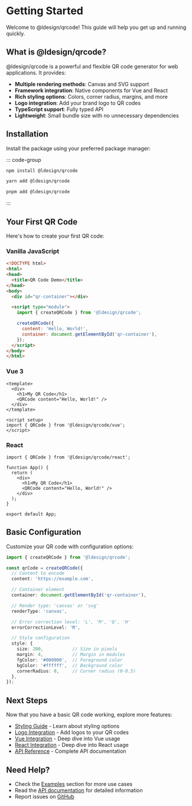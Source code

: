 # Getting Started

Welcome to @ldesign/qrcode! This guide will help you get up and running quickly.

## What is @ldesign/qrcode?

@ldesign/qrcode is a powerful and flexible QR code generator for web applications. It provides:

- **Multiple rendering methods**: Canvas and SVG support
- **Framework integration**: Native components for Vue and React
- **Rich styling options**: Colors, corner radius, margins, and more
- **Logo integration**: Add your brand logo to QR codes
- **TypeScript support**: Fully typed API
- **Lightweight**: Small bundle size with no unnecessary dependencies

## Installation

Install the package using your preferred package manager:

::: code-group

```bash [npm]
npm install @ldesign/qrcode
```

```bash [yarn]
yarn add @ldesign/qrcode
```

```bash [pnpm]
pnpm add @ldesign/qrcode
```

:::

## Your First QR Code

Here's how to create your first QR code:

### Vanilla JavaScript

```html
<!DOCTYPE html>
<html>
<head>
  <title>QR Code Demo</title>
</head>
<body>
  <div id="qr-container"></div>

  <script type="module">
    import { createQRCode } from '@ldesign/qrcode';

    createQRCode({
      content: 'Hello, World!',
      container: document.getElementById('qr-container'),
    });
  </script>
</body>
</html>
```

### Vue 3

```vue
<template>
  <div>
    <h1>My QR Code</h1>
    <QRCode content="Hello, World!" />
  </div>
</template>

<script setup>
import { QRCode } from '@ldesign/qrcode/vue';
</script>
```

### React

```tsx
import { QRCode } from '@ldesign/qrcode/react';

function App() {
  return (
    <div>
      <h1>My QR Code</h1>
      <QRCode content="Hello, World!" />
    </div>
  );
}

export default App;
```

## Basic Configuration

Customize your QR code with configuration options:

```typescript
import { createQRCode } from '@ldesign/qrcode';

const qrCode = createQRCode({
  // Content to encode
  content: 'https://example.com',

  // Container element
  container: document.getElementById('qr-container'),

  // Render type: 'canvas' or 'svg'
  renderType: 'canvas',

  // Error correction level: 'L', 'M', 'Q', 'H'
  errorCorrectionLevel: 'M',

  // Style configuration
  style: {
    size: 200,           // Size in pixels
    margin: 4,           // Margin in modules
    fgColor: '#000000',  // Foreground color
    bgColor: '#ffffff',  // Background color
    cornerRadius: 0,     // Corner radius (0-0.5)
  },
});
```

## Next Steps

Now that you have a basic QR code working, explore more features:

- [Styling Guide](/guide/styling) - Learn about styling options
- [Logo Integration](/guide/logo) - Add logos to your QR codes
- [Vue Integration](/guide/vue) - Deep dive into Vue usage
- [React Integration](/guide/react) - Deep dive into React usage
- [API Reference](/api/core) - Complete API documentation

## Need Help?

- Check the [Examples](/examples/) section for more use cases
- Read the [API documentation](/api/core) for detailed information
- Report issues on [GitHub](https://github.com)
